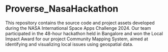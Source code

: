 # Proverse_NasaHackathon
This repository contains the source code and project assets developed during the NASA International Space Apps Challenge 2024. Our team participated in the 48-hour hackathon held in Bangalore and won the Local Impact Award for our project Community Mapping System, aimed at identifying and visualizing local issues using geospatial data.
